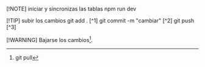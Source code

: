 [!NOTE]
iniciar y sincronizas las tablas
npm run dev

[!TIP]
subir los cambios
git add . [^1]
git commit -m "cambiar" [^2]
git push [^3]

[!WARNING]
Bajarse los cambios[^4].
[^4]: git pull